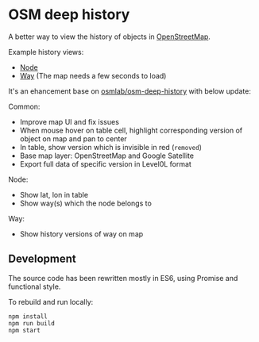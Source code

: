 # OSM deep history

A better way to view the history of objects in [OpenStreetMap](http://www.openstreetmap.org/).

Example history views:
* [Node](https://aleung.github.io/osm-deep-history/#/node/4857559003)
* [Way](https://aleung.github.io/osm-deep-history/#/way/333067739) (The map needs a few seconds to load)

It's an ehancement base on [osmlab/osm-deep-history](https://github.com/osmlab/osm-deep-history) with below update:

Common:
* Improve map UI and fix issues
* When mouse hover on table cell, highlight corresponding version of object on map and pan to center
* In table, show version which is invisible in red (`removed`)
* Base map layer: OpenStreetMap and Google Satellite
* Export full data of specific version in Level0L format

Node:
* Show lat, lon in table
* Show way(s) which the node belongs to

Way:
* Show history versions of way on map

## Development

The source code has been rewritten mostly in ES6, using Promise and functional style. 

To rebuild and run locally:

```
npm install
npm run build
npm start
```
